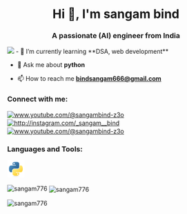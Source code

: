 <h1 align="center">Hi 👋, I'm sangam bind</h1>
<h3 align="center">A passionate (AI) engineer from India</h3>
<IMG SRC = "https://media.giphy.com/media/K5kfQEx..."ali ="">
- 🌱 I’m currently learning **DSA, web development**

- 💬 Ask me about **python**

- 📫 How to reach me **bindsangam666@gmail.com**

<h3 align="left">Connect with me:</h3>
<p align="left">
<a href="https://linkedin.com/in/www.youtube.com/@sangambind-z3o" target="blank"><img align="center" src="https://raw.githubusercontent.com/rahuldkjain/github-profile-readme-generator/master/src/images/icons/Social/linked-in-alt.svg" alt="www.youtube.com/@sangambind-z3o" height="30" width="40" /></a>
<a href="https://instagram.com/http://instagram.com/_sangam__bind" target="blank"><img align="center" src="https://raw.githubusercontent.com/rahuldkjain/github-profile-readme-generator/master/src/images/icons/Social/instagram.svg" alt="http://instagram.com/_sangam__bind" height="30" width="40" /></a>
<a href="https://www.youtube.com/c/www.youtube.com/@sangambind-z3o" target="blank"><img align="center" src="https://raw.githubusercontent.com/rahuldkjain/github-profile-readme-generator/master/src/images/icons/Social/youtube.svg" alt="www.youtube.com/@sangambind-z3o" height="30" width="40" /></a>
</p>

<h3 align="left">Languages and Tools:</h3>
<p align="left"> <a href="https://www.python.org" target="_blank" rel="noreferrer"> <img src="https://raw.githubusercontent.com/devicons/devicon/master/icons/python/python-original.svg" alt="python" width="40" height="40"/> </a> </p>

<p><img align="left" src="https://github-readme-stats.vercel.app/api/top-langs?username=sangam776&show_icons=true&locale=en&layout=compact" alt="sangam776" /></p>

<p>&nbsp;<img align="center" src="https://github-readme-stats.vercel.app/api?username=sangam776&show_icons=true&locale=en" alt="sangam776" /></p>

<p><img align="center" src="https://github-readme-streak-stats.herokuapp.com/?user=sangam776&" alt="sangam776" /></p>
